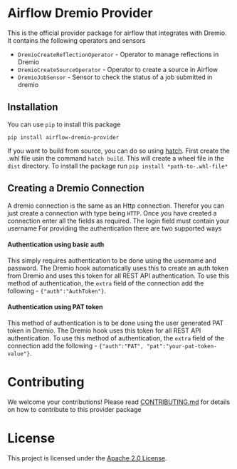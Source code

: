 # Airflow Dremio Provider

This is the official provider package for airflow that integrates with Dremio. It contains the following operators and sensors
* `DremioCreateReflectionOperator` - Operator to manage reflections in Dremio
* `DremioCreateSourceOperator` - Operator to create a source in Airflow
* `DremioJobSensor` - Sensor to check the status of a job submitted in dremio

## Installation
 You can use `pip` to install this package
```commandline
pip install airflow-dremio-provider
```

If you want to build from source, you can do so using [hatch](https://hatch.pypa.io/). First create the .whl file usin the command  `hatch build`. This will create a wheel file in the `dist` directory. To install the package run `pip install *path-to-.whl-file*`

## Creating a Dremio Connection
A dremio connection is the same as an Http connection. Therefor you can just create a connection with type being `HTTP`. Once you have created a connection enter all the fields as required. The login field must contain your username For providing the authentication there are two supported ways

#### Authentication using basic auth
This simply requires authentication to be done using the username and password. The Dremio hook automatically uses this to create an auth token from Dremio and uses this token for all REST API authentication. To use this method of authentication, the `extra` field of the connection add the following - `{"auth":"AuthToken"}`.

#### Authentication using PAT token
This method of authentication is to be done using the user generated PAT token in Dremio. The Dremio hook uses this token for all REST API authentication. To use this method of authentication, the `extra` field of the connection add the following - `{"auth":"PAT", "pat":"your-pat-token-value"}`.


# Contributing
We welcome your contributions! Please read [CONTRIBUTING.md](CONTRIBUTING.md) for details on how to contribute to this provider package

# License
This project is licensed under the [Apache 2.0 License](LICENSE).
